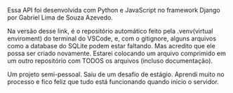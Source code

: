 Essa API foi desenvolvida com Python e JavaScript no framework Django por Gabriel Lima de Souza Azevedo.

Na versão desse link, é o repositório automático feito pela .venv(virtual enviroment) 
do terminal do VSCode, e, com o gitignore, alguns arquivos como a database do SQLite podem
estar faltando. Mas acredito que ele possa ser criado novamente. Estarei colocando um arquivo
comprimido em um outro repositório com TODOS os arquivos (incluso documentação).

Um projeto semi-pessoal. Saiu de um desafio de estágio. Aprendi muito no processo e fico feliz que tudo está funcionando
quando inicio o servidor.
